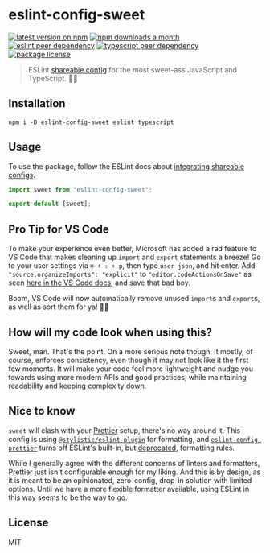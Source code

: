 # eslint-config-sweet

[![latest version on npm](https://img.shields.io/npm/v/eslint-config-sweet)](https://www.npmjs.com/package/eslint-config-sweet)
[![npm downloads a month](https://img.shields.io/npm/dm/eslint-config-sweet)](https://www.npmjs.com/package/eslint-config-sweet)
[![eslint peer dependency](https://img.shields.io/npm/dependency-version/eslint-config-sweet/peer/eslint?label=eslint%20peer%20dep)](https://github.com/eslint/eslint)
[![typescript peer dependency](https://img.shields.io/npm/dependency-version/eslint-config-sweet/peer/typescript?label=typescript%20peer%20dep)](https://github.com/microsoft/typescript)
[![package license](https://img.shields.io/npm/l/eslint-config-sweet)](license)

> ESLint [shareable config](https://eslint.org/docs/developer-guide/shareable-configs.html) for the most sweet-ass JavaScript and TypeScript. 🤙🏼

## Installation

```console
npm i -D eslint-config-sweet eslint typescript
```

## Usage

To use the package, follow the ESLint docs about [integrating shareable configs](https://eslint.org/docs/latest/use/configure/configuration-files#using-a-shareable-configuration-package).

```js
import sweet from "eslint-config-sweet";

export default [sweet];
```

## Pro Tip for VS Code

To make your experience even better, Microsoft has added a rad feature to VS Code that makes cleaning up `import` and `export` statements a breeze! Go to your user settings via `⌘ + ⇧ + p`, then type `user json`, and hit enter. Add `"source.organizeImports": "explicit"` to `"editor.codeActionsOnSave"` as seen [here in the VS Code docs](https://code.visualstudio.com/docs/typescript/typescript-refactoring#_code-actions-on-save), and save that bad boy.

Boom, VS Code will now automatically remove unused `import`s and `export`s, as well as sort them for ya! 🤙🏼

## How will my code look when using this?

Sweet, man. That's the point. On a more serious note though: It mostly, of course, enforces consistency, even though it may not look like it the first few moments. It will make your code feel more lightweight and nudge you towards using more modern APIs and good practices, while maintaining readability and keeping complexity down.

## Nice to know

`sweet` will clash with your [Prettier](https://prettier.io/) setup, there's no way around it. This config is using [`@stylistic/eslint-plugin`](https://github.com/eslint-stylistic/eslint-stylistic) for formatting, and [`eslint-config-prettier`](https://github.com/prettier/eslint-config-prettier) turns off ESLint's built-in, but [deprecated](https://eslint.org/docs/latest/rules/#deprecated), formatting rules.

While I generally agree with the different concerns of linters and formatters, Prettier just isn't configurable enough for my liking. And this is by design, as it is meant to be an opinionated, zero-config, drop-in solution with limited options. Until we have a more flexible formatter available, using ESLint in this way seems to be the way to go.

## License

MIT
